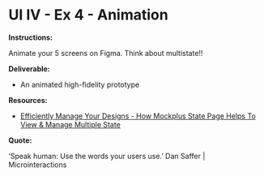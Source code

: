 # UI IV - Ex 4 - Animation

**Instructions:**

Animate your 5 screens on Figma. Think about multistate!!

**Deliverable:** 

- An animated high-fidelity prototype

**Resources:** 

- [Efficiently Manage Your Designs - How Mockplus State Page Helps To View & Manage Multiple State](https://help.mockplus.com/p/372)

**Quote:** 

‘Speak human: Use the words your users use.’ Dan Saffer | Microinteractions

